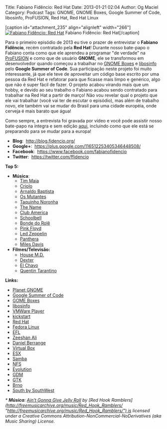 Title: Fabiano Fidêncio: Red Hat
Date: 2013-01-21 02:04
Author: Og Maciel
Category: Podcast
Tags: GNOME, GNOME Boxes, Google Summer of Code, libosinfo, ProFUSION, Red Hat, Red Hat Linux


[caption id="attachment\_235" align="alignleft" width="266"][![Fabiano
Fidêncio: Red
Hat](http://www.castalio.info/wp-content/uploads/2013/01/ffidencio.jpg)](http://www.castalio.info/fabiano-fidencio-red-hat/ffidencio/)
Fabiano Fidêncio: Red Hat[/caption]

Para o primeiro episódio de 2013 eu tive o prazer de entrevistar o
**Fabiano Fidêncio**, recém contratado pela **Red Hat**! Durante nosso
bate-papo o Fabiano conta como que ele aprendeu a programar "de verdade"
na [ProFUSION](http://www.profusion.mobi/ "ProFUSION") e como que de
usuário **GNOME**, ele se transformou em desenvolvedor quando começou a
trabalhar no [GNOME Boxes](https://live.gnome.org/Boxes "GNOME Boxes") e
[libosinfo](https://www.redhat.com/mailman/listinfo/libosinfo "libosinfo")
pelo **Google Summer of Code**. Sua participação neste projeto foi muito
interessante, já que ele teve de aproveitar um código base escrito por
uma pessoa da Red Hat e refatorar para que ficasse mais limpo e
genérico, algo que não é super fácil de fazer. O projeto acabou virando
mais que um hobby, e devido ao seu trabalho o Fabiano acabou sendo
contratado para trabalhar na Red Hat a partir de março! Não vou revelar
qual o projeto que ele vai trabalhar (você vai ter de escutar o
episódio), mas além de trabalho novo, ele também vai se mudar do Brasil
para uma cidade européia, onde cerveja é mais barato que água!

Como sempre, a entrevista foi gravada por vídeo e você pode assistir
nosso bate-papo na íntegra e sem edição
[aqui](http://bit.ly/Vfblgu "video"), incluindo como que ele está se
preparando para se mudar para a europa!

-   **Blog**:  <http://blog.fidencio.org/>
-   <span style="line-height: 13px;">**Google+**:
     <https://plus.google.com/116512253405346448508/></span>
-   **Facebook**:  <https://www.facebook.com/fabianofidencio>
-   **Twitter**:  <https://twitter.com/ffidencio>

**Top 5:**

-   <span style="line-height: 13px;">**Música**:</span>
    -   [Tim
        Maia](http://www.last.fm/music/Tim+Maia?ac=tim%20maia "http://www.last.fm/music/Tim+Maia?ac=tim%20maia")
    -   [Criolo](http://www.criolo.net/music.html "Criolo")
    -   [Arnaldo
        Baptista](http://www.arnaldobaptista.com.br/ "http://www.arnaldobaptista.com.br/")
    -   [Os
        Mutantes](http://www.last.fm/music/Os+Mutantes?ac=os%20muta "http://www.last.fm/music/Os+Mutantes?ac=os%20muta")
    -   [Taquinho
        Noronha](http://www.myspace.com/taquinhonoronha "http://www.myspace.com/taquinhonoronha")
    -   [The
        Name](http://www.myspace.com/thenamemusik "http://www.myspace.com/thenamemusik")
    -   [Club
        America](https://www.facebook.com/clubclubamerica "https://www.facebook.com/clubclubamerica")
    -   [Schoolbell](https://soundcloud.com/rwbclub/schoobell-spin-me "https://soundcloud.com/rwbclub/schoobell-spin-me")
    -   [Bonde do
        Rolê](https://soundcloud.com/bondedorole "https://soundcloud.com/bondedorole")
    -   [Pink
        Floyd](http://www.last.fm/music/Pink+Floyd?ac=pink "http://www.last.fm/music/Pink+Floyd?ac=pink")
    -   [Led
        Zeppelin](http://www.last.fm/music/Led+Zeppelin?ac=led%20zep "http://www.last.fm/music/Led+Zeppelin?ac=led%20zep")
    -   [Panthera](http://www.last.fm/music/Pantera?ac=pantera "http://www.last.fm/music/Pantera?ac=pantera")
    -   [Miles
        Davis](http://www.last.fm/music/Miles+Davis?ac=miles "http://www.last.fm/music/Miles+Davis?ac=miles")
-   **Filmes/Televisão:**
    -   [House
        M.D.](http://www.imdb.com/title/tt0412142/ "http://www.imdb.com/title/tt0412142/")
    -   [Dexter](http://www.imdb.com/title/tt0773262/ "http://www.imdb.com/title/tt0773262/")
    -   [El
        Chavo](http://www.imdb.com/title/tt0229889/ "http://www.imdb.com/title/tt0229889/")
    -   [Quentin
        Tarantino](http://www.imdb.com/name/nm0000233/ "http://www.imdb.com/name/nm0000233/")

**Links:**

-   [Planet GNOME](https://duckduckgo.com/?q=Planet+GNOME)
-   [Google Summer of
    Code](https://duckduckgo.com/?q=Google+Summer+of+Code)
-   [GOME Boxes](https://duckduckgo.com/?q=GOME+Boxes)
-   [libosinfo](https://duckduckgo.com/?q=libosinfo)
-   [VMWare Player](https://duckduckgo.com/?q=VMWare+Player)
-   [kickstart](https://duckduckgo.com/?q=kickstart)
-   [Red Hat](https://duckduckgo.com/?q=Red+Hat)
-   [Fedora Linux](https://duckduckgo.com/?q=Fedora+Linux)
-   [EFL](https://duckduckgo.com/?q=EFL)
-   [Zeeshan Ali](https://duckduckgo.com/?q=Zeeshan+Ali)
-   [Daniel Berrange](https://duckduckgo.com/?q=Daniel+Berrange)
-   [Virtual Box](https://duckduckgo.com/?q=Virtual+Box)
-   [ESX](https://duckduckgo.com/?q=ESX)
-   [Samba](https://duckduckgo.com/?q=Samba)
-   [NFS](https://duckduckgo.com/?q=NFS)
-   [Evolution](https://duckduckgo.com/?q=Evolution)
-   [GDM](https://duckduckgo.com/?q=GDM)
-   [GTK](https://duckduckgo.com/?q=GTK)
-   [Brno](https://duckduckgo.com/?q=Brno)
-   [South by SouthWest](https://duckduckgo.com/?q=South+by+SouthWest)

*\* **Música**: [Ain't Gonna Give Jelly
Roll](http://freemusicarchive.org/music/Red_Hook_Ramblers/Live__WFMU_on_Antique_Phonograph_Music_Program_with_MAC_Feb_8_2011/Red_Hook_Ramblers_-_12_-_Aint_Gonna_Give_Jelly_Roll "http://freemusicarchive.org/music/Red_Hook_Ramblers/Live__WFMU_on_Antique_Phonograph_Music_Program_with_MAC_Feb_8_2011/Red_Hook_Ramblers_-_12_-_Aint_Gonna_Give_Jelly_Roll") by [Red
Hook
Ramblers](http://freemusicarchive.org/music/Red_Hook_Ramblers/ "http://freemusicarchive.org/music/Red_Hook_Ramblers/") is
licensed under a Creative Commons
Attribution-NonCommercial-NoDerivatives (aka Music Sharing) License.*

